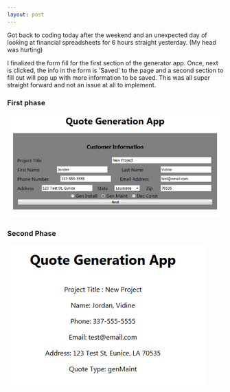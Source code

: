 ```yaml
---
layout: post
---
```

Got back to coding today after the weekend and an unexpected day of looking at financial spreadsheets for 6 hours straight yesterday. (My head was hurting)

I finalized the form fill for the first section of the generator app. Once, next is clicked, the info in the form is 'Saved' to the page and a second section to fill out will pop up with more information to be saved. This was all super straight forward and not an issue at all to implement.

### First phase
![quote](https://github.com/jordanvidrine/coding-journey/blob/master/Daily%20Logs/files/quote-example.bmp)
### Second Phase
![quote-example-next](https://github.com/jordanvidrine/coding-journey/blob/master/Daily%20Logs/files/quote-example-next.bmp)
